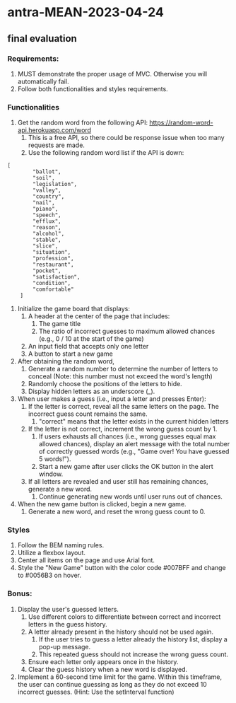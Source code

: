 # antra-MEAN-2023-04-24
## final evaluation


### Requirements:

1. MUST demonstrate the proper usage of MVC. Otherwise you will automatically fail.
2. Follow both functionalities and styles requirements.

### Functionalities

1. Get the random word from the following API: https://random-word-api.herokuapp.com/word
	1. This is a free API, so there could be response issue when too many requests are made.
	2. Use the following random word list if the API is down: 
```
[
        "ballot", 
        "soil",
        "legislation",
        "valley",
        "country",
        "nail",
        "piano",
        "speech",
        "efflux",
        "reason",
        "alcohol",
        "stable",
        "slice",
        "situation",
        "profession",
        "restaurant",
        "pocket",
        "satisfaction",
        "condition",
        "comfortable"
    ]
```
1. Initialize the game board that displays:
	1. A header at the center of the page that includes:
		1. The game title
		2. The ratio of incorrect guesses to maximum allowed chances (e.g., 0 / 10 at the start of the game)
	2. An input field that accepts only one letter
	3. A button to start a new game
2. After obtaining the random word,
	1. Generate a random number to determine the number of letters to conceal (Note: this number must not exceed the word's length)
	2. Randomly choose the positions of the letters to hide.
	3. Display hidden letters as an underscore (_).
3. When user makes a guess (i.e., input a letter and presses Enter):
	1. If the letter is correct, reveal all the same letters on the page. The incorrect guess count remains the same.
		1. "correct" means that the letter exists in the current hidden letters
	2. If the letter is not correct, increment the wrong guess count by 1. 
		1. If users exhausts all chances (i.e., wrong guesses equal max allowed chances), display an alert message with the total number of correctly guessed words (e.g., "Game over! You have guessed 5 words!").
		2. Start a new game after user clicks the OK button in the alert window. 
	3. If all letters are revealed and user still has remaining chances, generate a new word. 
		1. Continue generating new words until user runs out of chances.
4. When the new game button is clicked, begin a new game. 
	1. Generate a new word, and reset the wrong guess count to 0.

### Styles

1. Follow the BEM naming rules.
2. Utilize a flexbox layout.
3. Center all items on the page and use Arial font.
4. Style the "New Game" button with the color code #007BFF and change to #0056B3 on hover.

### Bonus:

1. Display the user's guessed letters.
	1. Use different colors to differentiate between correct and incorrect letters in the guess history. 
	2. A letter already present in the history should not be used again.
		1. If the user tries to guess a letter already the history list, display a pop-up message.
		2. This repeated guess should not increase the wrong guess count.
	3. Ensure each letter only appears once in the history.
	4. Clear the guess history when a new word is displayed.
2. Implement a 60-second time limit for the game. Within this timeframe, the user can continue guessing as long as they do not exceed 10 incorrect guesses. (Hint: Use the setInterval function)